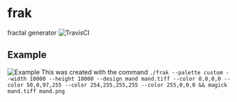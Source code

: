 # frak
fractal generator
![TravisCI](https://travis-ci.com/danzimm/frak.svg?branch=master)

## Example
![Example](/mand.png)
This was created with the command `./frak --palette custom --width 10000 --height 10000 --design mand mand.tiff --color 0,0,0,0 --color 50,0,97,255 --color 254,255,255,255 --color 255,0,0,0 && magick mand.tiff mand.png`
